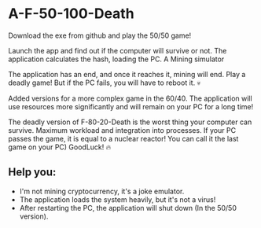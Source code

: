 # A-F-50-100-Death
Download the exe from github and play the 50/50 game!

Launch the app and find out if the computer will survive or not. The application calculates the hash, loading the PC. A Mining simulator

The application has an end, and once it reaches it, mining will end. Play a deadly game! But if the PC fails, you will have to reboot it. 💀

Added versions for a more complex game in the 60/40. The application will use resources more significantly and will remain on your PC for a long time!

The deadly version of F-80-20-Death is the worst thing your computer can survive. Maximum workload and integration into processes. If your PC passes the game, it is equal to a nuclear reactor!
You can call it the last game on your PC) GoodLuck! 🔥

## Help you:
- I'm not mining cryptocurrency, it's a joke emulator.
- The application loads the system heavily, but it's not a virus!
- After restarting the PC, the application will shut down (In the 50/50 version).
